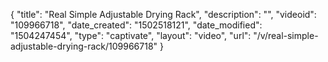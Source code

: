 {
    "title": "Real Simple Adjustable Drying Rack",
    "description": "",
    "videoid": "109966718",
    "date_created": "1502518121",
    "date_modified": "1504247454",
    "type": "captivate",
    "layout": "video",
    "url": "\/v\/real-simple-adjustable-drying-rack\/109966718"
}